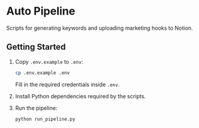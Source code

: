 # Auto Pipeline

Scripts for generating keywords and uploading marketing hooks to Notion.

## Getting Started

1. Copy `.env.example` to `.env`:
   ```bash
   cp .env.example .env
   ```
   Fill in the required credentials inside `.env`.

2. Install Python dependencies required by the scripts.

3. Run the pipeline:
   ```bash
   python run_pipeline.py
   ```
